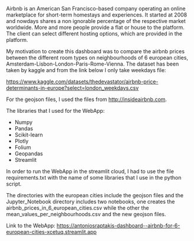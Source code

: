 Airbnb is an American San Francisco-based company operating an online marketplace for short-term homestays and experiences. It started at 2008 and nowdays shares a non ignorable percentage of the respective market worldwide. More and more people provide a flat or house to the platform. The client can select different hosting options, which are provided in the platform.

My motivation to create this dashboard was to compare the airbnb prices between the different room types on neighbourhoods of 6 european cities, Amsterdam-Lisbon-London-Paris-Rome-Vienna. The dataset has been taken by kaggle and from the link below I only take weekdays file:

https://www.kaggle.com/datasets/thedevastator/airbnb-price-determinants-in-europe?select=london_weekdays.csv

For the geojson files, I used the files from http://insideairbnb.com.

The libraries that I used for the WebApp:

- Numpy
- Pandas
- Scikit-learn
- Plotly
- Folium
- Geopandas
- Streamlit

In order to run the WebApp in the streamlit cloud, I had to use the file requirements.txt with the name of some libraries that I use in the python script.

The directories with the european cities include the geojson files and the Jupyter_Notebook directory includes two notebooks, one creates the airbnb_prices_in_6_european_cities.csv while the other the mean_values_per_neighbourhoods.csv and the new geojson files.



Link to the WebApp: https://antoniosraptakis-dashboard--airbnb-for-6-european-cities-xcetuq.streamlit.app
